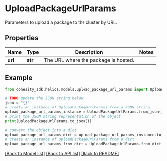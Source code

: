 # UploadPackageUrlParams

Parameters to upload a package to the cluster by URL.

## Properties

Name | Type | Description | Notes
------------ | ------------- | ------------- | -------------
**url** | **str** | The URL where the package is hosted. | 

## Example

```python
from cohesity_sdk.helios.models.upload_package_url_params import UploadPackageUrlParams

# TODO update the JSON string below
json = "{}"
# create an instance of UploadPackageUrlParams from a JSON string
upload_package_url_params_instance = UploadPackageUrlParams.from_json(json)
# print the JSON string representation of the object
print(UploadPackageUrlParams.to_json())

# convert the object into a dict
upload_package_url_params_dict = upload_package_url_params_instance.to_dict()
# create an instance of UploadPackageUrlParams from a dict
upload_package_url_params_from_dict = UploadPackageUrlParams.from_dict(upload_package_url_params_dict)
```
[[Back to Model list]](../README.md#documentation-for-models) [[Back to API list]](../README.md#documentation-for-api-endpoints) [[Back to README]](../README.md)



